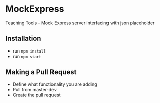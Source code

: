 # MockExpress
Teaching Tools - Mock Express server interfacing with json placeholder

## Installation
- run `npm install`
- run `npm start`

## Making a Pull Request
- Define what functionality you are adding
- Pull from master-dev
- Create the pull request